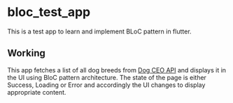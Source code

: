 # bloc_test_app

This is a test app to learn and implement BLoC pattern in flutter.

## Working

This app fetches a list of all dog breeds from [Dog CEO API](https://dog.ceo/api/breeds/list/all) and displays it in the UI using BloC pattern architecture. The state of the page is either Success, Loading or Error and accordingly the UI changes to display appropriate content.
